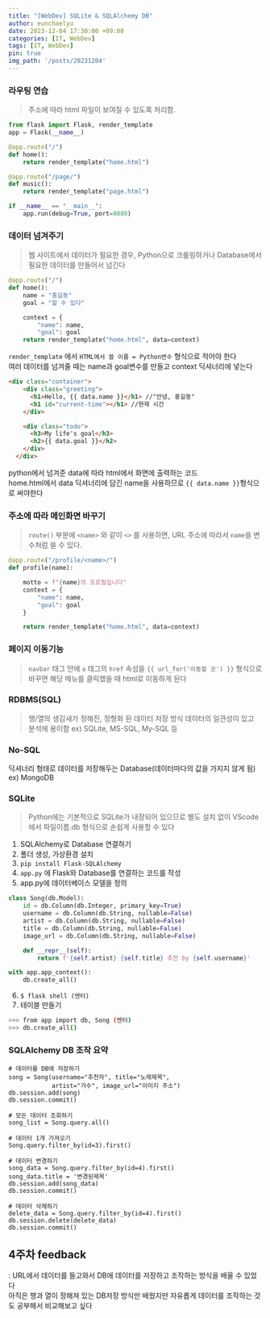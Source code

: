 ```yaml
---
title: "[WebDev] SQLite & SQLAlchemy DB"
author: eunchaelyu
date: 2023-12-04 17:30:00 +09:00
categories: [IT, WebDev]
tags: [IT, WebDev]
pin: true
img_path: '/posts/20231204'
---
```



### 라우팅 연습
> 주소에 따라 html 파일이 보여질 수 있도록 처리함.

```python
from flask import Flask, render_template
app = Flask(__name__)

@app.route("/")
def home():
    return render_template("home.html")

@app.route("/page/")
def music():
    return render_template("page.html")

if __name__ == "__main__":
    app.run(debug=True, port=8080)
```

### 데이터 넘겨주기
> 웹 사이트에서 데이터가 필요한 경우, Python으로 크롤링하거나 Database에서 필요한 데이터를 만들어서 넘긴다

```python
@app.route("/")
def home():
    name = "홍길동"
    goal = "할 수 있다"

    context = {
        "name": name,
        "goal": goal
    return render_template("home.html", data=context)
```

  ``render_template`` 에서 ``HTML에서 쓸 이름 = Python변수`` 형식으로 적어야 한다\
  여러 데이터를 넘겨줄 때는 name과 goal변수를 만들고 context 딕셔너리에 넣는다

```html
<div class="container">
    <div class="greeting">
      <h1>Hello, {{ data.name }}</h1> //"안녕, 홍길동"
      <h1 id="current-time"></h1> //현재 시간
    </div>

    <div class="todo">
      <h3>My life's goal</h3>
      <h2>{{ data.goal }}</h2>
    </div>
  </div>
```
  python에서 넘겨준 data에 따라 html에서 화면에 출력하는 코드\
  home.html에서 data 딕셔너리에 담긴 name을 사용하므로 ``{{ data.name }}``형식으로 써야한다

### 주소에 따라 메인화면 바꾸기
> ``route()`` 부분에 ``<name>`` 와 같이 ``<>`` 를 사용하면, URL 주소에 따라서 ``name``을 변수처럼 쓸 수 있다.

```python
@app.route("/profile/<name>/")
def profile(name):

    motto = f"{name}의 프로필입니다"
    context = {
        "name": name,
        "goal": goal
    }

    return render_template("home.html", data=context)
```

### 페이지 이동기능
> ``navbar`` 태그 안에 ``a`` 태그의 ``href`` 속성을 ``{{ url_for('이동할 곳') }}`` 형식으로 바꾸면 해당 메뉴를 클릭했을 때 html로 이동하게 된다


### RDBMS(SQL)
> 행/열의 생김새가 정해진, 정형화 된 데이터 저장 방식
> 데이터의 일관성이 있고 분석에 용이함
  ex) SQLite, MS-SQL, My-SQL 등

### No-SQL
딕셔너리 형태로 데이터를 저장해두는 Database(데이터마다의 값을 가지지 않게 됨)
  ex) MongoDB


### SQLite
> Python에는 기본적으로 SQLite가 내장되어 있으므로 별도 설치 없이 VScode에서 파일이름.db 형식으로 손쉽게 사용할 수 있다

1. SQLAlchemy로 Database 연결하기
2. 폴더 생성, 가상환경 설치
3. ``pip install Flask-SQLAlchemy``
4. ``app.py`` 에 Flask와 Database를 연결하는 코드를 작성
5. app.py에 데이터베이스 모델을 정의

```python
class Song(db.Model):
    id = db.Column(db.Integer, primary_key=True)
    username = db.Column(db.String, nullable=False)
    artist = db.Column(db.String, nullable=False)
    title = db.Column(db.String, nullable=False)
    image_url = db.Column(db.String, nullable=False)

    def __repr__(self):
        return f'{self.artist} {self.title} 추천 by {self.username}'

with app.app_context():
    db.create_all()
```

6. ``$ flask shell (엔터)``
7. 테이블 만들기

```bash
>>> from app import db, Song (엔터)
>>> db.create_all()
```

### SQLAlchemy DB 조작 요약

```shell
# 데이터를 DB에 저장하기
song = Song(username="추천자", title="노래제목", 
            artist="가수", image_url="이미지 주소")
db.session.add(song)
db.session.commit()

# 모든 데이터 조회하기
song_list = Song.query.all()

# 데이터 1개 가져오기
Song.query.filter_by(id=3).first()

# 데이터 변경하기 
song_data = Song.query.filter_by(id=4).first()
song_data.title = '변경된제목'
db.session.add(song_data)
db.session.commit()

# 데이터 삭제하기
delete_data = Song.query.filter_by(id=4).first()
db.session.delete(delete_data)
db.session.commit()
```

## 4주차 feedback
: URL에서 데이터를 들고와서 DB에 데이터를 저장하고 조작하는 방식을 배울 수 있었다\
아직은 행과 열이 정해져 있는 DB저장 방식만 배웠지만 자유롭게 데이터를 조작하는 것도 공부해서 비교해보고 싶다


